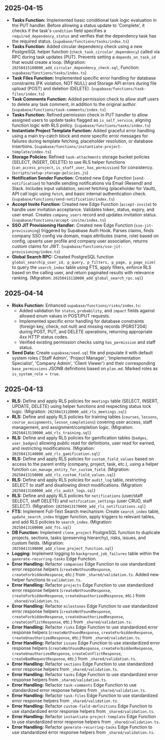 ## 2025-04-15

-   **Tasks Function:** Implemented basic conditional task logic evaluation in the PUT handler. Before allowing a status update to 'Complete', it checks if the task's `condition` field specifies a `required_dependency_status` and verifies that the dependency task has the required status. (`supabase/functions/tasks/index.ts`)
-   **Tasks Function:** Added circular dependency check using a new PostgreSQL helper function (`check_task_circular_dependency`) called via RPC during task updates (PUT). Prevents setting a `depends_on_task_id` that would create a loop. (Migration: `20250415100000_add_circular_dependency_check.sql`, Function: `supabase/functions/tasks/index.ts`)
-   **Task Files Function:** Implemented specific error handling for database constraints (FK violation, NOT NULL) and Storage API errors during file upload (POST) and deletion (DELETE). (`supabase/functions/task-files/index.ts`)
-   **Task Comments Function:** Added permission check to allow staff users to delete any task comment, in addition to the original author. (`supabase/functions/task-comments/index.ts`)
-   **Tasks Function:** Refined permission check in PUT handler to allow assigned users to update tasks flagged as `is_self_service`, aligning function logic with RLS policy. (`supabase/functions/tasks/index.ts`)
-   **Instantiate Project Template Function:** Added graceful error handling using a main try-catch block and more specific error messages for failures during template fetching, placeholder resolution, or database insertions. (`supabase/functions/instantiate-project-template/index.ts`)
-   **Storage Policies:** Refined `task-attachments` storage bucket policies (SELECT, INSERT, DELETE) to use RLS helper functions (`can_access_project`, `is_staff_user`, `has_permission`) for consistency. (`scripts/setup-storage-policies.js`)
-   **Notification Sender Function:** Created new Edge Function (`send-notification`) to handle sending notifications via Email (Resend) and Slack. Includes input validation, secret fetching (placeholder for Vault), API call logic using `fetch`, and basic internal authentication check. (`supabase/functions/send-notification/index.ts`)
-   **Accept Invite Function:** Created new Edge Function (`accept-invite`) to handle user invitation acceptance. Validates token, status, expiry, and user email. Creates `company_users` record and updates invitation status. (`supabase/functions/accept-invite/index.ts`)
-   **SSO JIT Provisioning Handler:** Created new Edge Function (`sso-jit-provisioning`) triggered by Supabase Auth Hook. Parses claims, finds company SSO config via domain, maps attributes (name, role) based on config, upserts user profile and company user association, returns custom claims for JWT. (`supabase/functions/sso-jit-provisioning/index.ts`)
-   **Global Search RPC:** Created PostgreSQL function `global_search(p_user_id, p_query, p_filters, p_page, p_page_size)` to query the `search_index` table using FTS, apply filters, enforce RLS based on the calling user, and return paginated results with relevance ranking. (Migration: `20250415110000_add_global_search_rpc.sql`)

## 2025-04-14

-   **Risks Function:** Enhanced `supabase/functions/risks/index.ts`:
    -   Added validation for `status`, `probability`, and `impact` fields against allowed enum values in POST/PUT requests.
    -   Implemented specific error handling for database constraints (foreign key, check, not null) and missing records (PGRST204) during POST, PUT, and DELETE operations, returning appropriate 4xx HTTP status codes.
    -   Verified existing permission checks using `has_permission` and staff status.
-   **Seed Data:** Create `supabase/seed.sql` file and populate it with default system roles ('Staff Admin', 'Project Manager', 'Implementation Specialist', 'Company Admin', 'Client Viewer') and their corresponding `base_permissions` JSONB definitions based on `plan.md`. Marked roles as `is_system_role = true`.

## 2025-04-13

-   **RLS:** Define and apply RLS policies for `meetings` table (SELECT, INSERT, UPDATE, DELETE) using helper functions and respecting status lock logic. (Migration: `20250413120000_add_rls_meetings.sql`)
-   **RLS:** Define and apply RLS policies for training tables (`courses`, `lessons`, `course_assignments`, `lesson_completions`) covering user access, staff management, and assignment/completion logic. (Migration: `20250413130000_add_rls_training.sql`)
-   **RLS:** Define and apply RLS policies for gamification tables (`badges`, `user_badges`) allowing public read for definitions, user read for earned, and restricting modifications. (Migration: `20250413140000_add_rls_gamification.sql`)
-   **RLS:** Define and apply RLS policies for `custom_field_values` based on access to the parent entity (company, project, task, etc.), using a helper function `can_manage_entity_for_custom_field`. (Migration: `20250413150000_add_rls_custom_field_values.sql`)
-   **RLS:** Define and apply RLS policies for `audit_log` table, restricting SELECT to staff and disallowing direct modifications. (Migration: `20250413160000_add_rls_audit_logs.sql`)
-   **RLS:** Define and apply RLS policies for `notifications` (user/staff SELECT, staff DELETE) and `notification_settings` (user CRUD, staff SELECT). (Migration: `20250413170000_add_rls_notifications.sql`)
-   **FTS:** Implement Full-Text Search mechanism: Create `search_index` table, `update_search_index` trigger function, apply triggers to relevant tables, and add RLS policies to `search_index`. (Migration: `20250413180000_add_fts.sql`)
-   **DB Function:** Implement `clone_project` PostgreSQL function to duplicate projects, sections, tasks (preserving hierarchy), risks, issues, and custom fields. (Migration: `20250413190000_add_clone_project_function.sql`)
-   **Logging:** Implement logging to `background_job_failures` table within the `generate-recurring-tasks` Edge Function.
-   **Error Handling:** Refactor `companies` Edge Function to use standardized error response helpers (`createNotFoundResponse`, `createForbiddenResponse`, etc.) from `_shared/validation.ts`. Added new helper functions to `validation.ts`.
-   **Error Handling:** Refactor `projects` Edge Function to use standardized error response helpers (`createNotFoundResponse`, `createForbiddenResponse`, `createUnauthorizedResponse`, etc.) from `_shared/validation.ts`.
-   **Error Handling:** Refactor `milestones` Edge Function to use standardized error response helpers (`createNotFoundResponse`, `createForbiddenResponse`, `createUnauthorizedResponse`, `createConflictResponse`, etc.) from `_shared/validation.ts`.
-   **Error Handling:** Refactor `risks` Edge Function to use standardized error response helpers (`createNotFoundResponse`, `createForbiddenResponse`, `createUnauthorizedResponse`, etc.) from `_shared/validation.ts`.
-   **Error Handling:** Refactor `issues` Edge Function to use standardized error response helpers (`createNotFoundResponse`, `createForbiddenResponse`, `createUnauthorizedResponse`, `createConflictResponse`, `createBadRequestResponse`, etc.) from `_shared/validation.ts`.
-   **Error Handling:** Refactor `sections` Edge Function to use standardized error response helpers from `_shared/validation.ts`.
-   **Error Handling:** Refactor `tasks` Edge Function to use standardized error response helpers from `_shared/validation.ts`.
-   **Error Handling:** Refactor `task-comments` Edge Function to use standardized error response helpers from `_shared/validation.ts`.
-   **Error Handling:** Refactor `task-files` Edge Function to use standardized error response helpers from `_shared/validation.ts`.
-   **Error Handling:** Refactor `custom-field-definitions` Edge Function to use standardized error response helpers from `_shared/validation.ts`.
-   **Error Handling:** Refactor `instantiate-project-template` Edge Function to use standardized error response helpers from `_shared/validation.ts`.
-   **Error Handling:** Refactor `generate-recurring-tasks` Edge Function to use standardized error response helpers from `_shared/validation.ts`.
